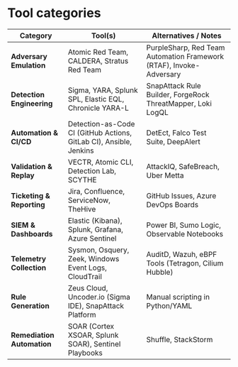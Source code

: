 # Tool categories

| Category                   | Tool(s)                                                            | Alternatives / Notes                                                |
| -------------------------- | ------------------------------------------------------------------ | ------------------------------------------------------------------- |
| **Adversary Emulation**    | Atomic Red Team, CALDERA, Stratus Red Team                         | PurpleSharp, Red Team Automation Framework (RTAF), Invoke-Adversary |
| **Detection Engineering**  | Sigma, YARA, Splunk SPL, Elastic EQL, Chronicle YARA-L             | SnapAttack Rule Builder, ForgeRock ThreatMapper, Loki LogQL         |
| **Automation & CI/CD**     | Detection-as-Code CI (GitHub Actions, GitLab CI), Ansible, Jenkins | DetEct, Falco Test Suite, DeepAlert                                 |
| **Validation & Replay**    | VECTR, Atomic CLI, Detection Lab, SCYTHE                           | AttackIQ, SafeBreach, Uber Metta                                    |
| **Ticketing & Reporting**  | Jira, Confluence, ServiceNow, TheHive                              | GitHub Issues, Azure DevOps Boards                                  |
| **SIEM & Dashboards**      | Elastic (Kibana), Splunk, Grafana, Azure Sentinel                  | Power BI, Sumo Logic, Observable Notebooks                          |
| **Telemetry Collection**   | Sysmon, Osquery, Zeek, Windows Event Logs, CloudTrail              | AuditD, Wazuh, eBPF Tools (Tetragon, Cilium Hubble)                 |
| **Rule Generation**        | Zeus Cloud, Uncoder.io (Sigma IDE), SnapAttack Platform            | Manual scripting in Python/YAML                                     |
| **Remediation Automation** | SOAR (Cortex XSOAR, Splunk SOAR), Sentinel Playbooks               | Shuffle, StackStorm                                                 |